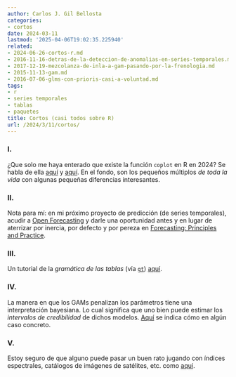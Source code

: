 ```yaml
---
author: Carlos J. Gil Bellosta
categories:
- cortos
date: 2024-03-11
lastmod: '2025-04-06T19:02:35.225940'
related:
- 2024-06-26-cortos-r.md
- 2016-11-16-detras-de-la-deteccion-de-anomalias-en-series-temporales.md
- 2017-12-19-mezcolanza-de-inla-a-gam-pasando-por-la-frenologia.md
- 2015-11-13-gam.md
- 2016-07-06-glms-con-prioris-casi-a-voluntad.md
tags:
- r
- series temporales
- tablas
- paquetes
title: Cortos (casi todos sobre R)
url: /2024/3/11/cortos/
---
```


### I.

¿Que solo me haya enterado que existe la función `coplot` en R en 2024? Se habla de ella
[aquí](https://compassionate-benz-9a12b2.netlify.app/blog/not-so-basic-base-r-functions/index.html) y
[aquí](https://stackoverflow.com/questions/29472360/how-to-read-a-coplot-graph).
En el fondo, son los pequeños múltiplos _de toda la vida_ con algunas pequeñas diferencias interesantes.

### II.

Nota para mí: en mi próximo proyecto de predicción (de series temporales), acudir a
[Open Forecasting](https://forecasting.svetunkov.ru/en/) y darle una oportunidad antes y
en lugar de aterrizar por inercia, por defecto y por pereza en
[Forecasting: Principles and Practice](https://otexts.com/fpp3/).

### III.

Un tutorial de la _gramática de las tablas_ (vía [`gt`](://cran.r-project.org/web/packages/gt/index.html))
[aquí](://www.quantumjitter.com/project/footnote/).

### IV.

La manera en que los GAMs penalizan los parámetros tiene una interpretación bayesiana. Lo cual significa que uno bien puede estimar los _intervalos de credibilidad_ de dichos modelos. [Aquí](https://www.seascapemodels.org/rstats/2024/01/05/credible-intervals-with-GAMs.html) se indica cómo en algún caso concreto.

### V.

Estoy seguro de que alguno puede pasar un buen rato jugando con índices espectrales, catálogos de imágenes de satélites, etc. como
[aquí](https://geocompx.org/post/2024/rsi-bp1/index.html).